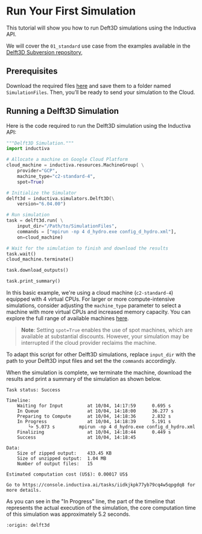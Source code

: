 # Run Your First Simulation
This tutorial will show you how to run Deft3D simulations using the Inductiva API. 

We will cover the `01_standard` use case from the examples available in the [Delft3D Subversion repository](https://svn.oss.deltares.nl/repos/delft3d/branches/releases/7545/),

## Prerequisites
Download the required files [here](https://svn.oss.deltares.nl/repos/delft3d/branches/releases/7545/examples/01_standard/) and save them to a folder named `SimulationFiles`. Then, you’ll be ready to
send your simulation to the Cloud.

## Running a Delft3D Simulation
Here is the code required to run the Delft3D simulation using the Inductiva API:

```python
"""Delft3D Simulation."""
import inductiva

# Allocate a machine on Google Cloud Platform
cloud_machine = inductiva.resources.MachineGroup( \
    provider="GCP",
    machine_type="c2-standard-4",
	spot=True)

# Initialize the Simulator
delft3d = inductiva.simulators.Delft3D(\
    version="6.04.00")

# Run simulation
task = delft3d.run( \
    input_dir="/Path/to/SimulationFiles",
    commands = ["mpirun -np 4 d_hydro.exe config_d_hydro.xml"],
    on=cloud_machine)

# Wait for the simulation to finish and download the results
task.wait()
cloud_machine.terminate()

task.download_outputs()

task.print_summary()
```

In this basic example, we're using a cloud machine (`c2-standard-4`) equipped with 4 virtual CPUs. 
For larger or more compute-intensive simulations, consider adjusting the `machine_type` parameter to select 
a machine with more virtual CPUs and increased memory capacity. You can explore the full range of available machines [here](https://console.inductiva.ai/machine-groups/instance-types).

> **Note**: Setting `spot=True` enables the use of spot machines, which are available at substantial discounts. 
> However, your simulation may be interrupted if the cloud provider reclaims the machine.

To adapt this script for other Delft3D simulations, replace `input_dir` with the
path to your Delft3D input files and set the the `commands` accordingly.

When the simulation is complete, we terminate the machine, download the results and print a summary of the simulation as shown below.

```
Task status: Success

Timeline:
	Waiting for Input         at 10/04, 14:17:59      0.695 s
	In Queue                  at 10/04, 14:18:00      36.277 s
	Preparing to Compute      at 10/04, 14:18:36      2.832 s
	In Progress               at 10/04, 14:18:39      5.191 s
		└> 5.073 s         mpirun -np 4 d_hydro.exe config_d_hydro.xml
	Finalizing                at 10/04, 14:18:44      0.449 s
	Success                   at 10/04, 14:18:45      

Data:
	Size of zipped output:    433.45 KB
	Size of unzipped output:  1.04 MB
	Number of output files:   15

Estimated computation cost (US$): 0.00017 US$

Go to https://console.inductiva.ai/tasks/iidkjkpk77yb79cq4w5qpgdq8 for more details.
```

As you can see in the "In Progress" line, the part of the timeline that represents the actual execution of the simulation, 
the core computation time of this simulation was approximately 5.2 seconds.

```{banner_small}
:origin: delft3d
```
